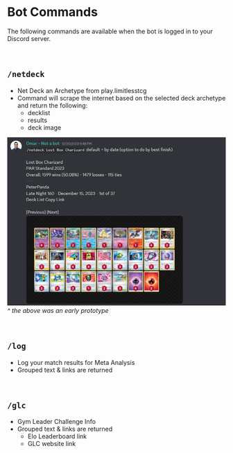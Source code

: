 # Bot Commands

The following commands are available when the bot is logged in to your Discord server.

<br>

## `/netdeck`

-   Net Deck an Archetype from play.limitlesstcg
-   Command will scrape the internet based on the selected deck archetype and return the following:
    -   decklist
    -   results
    -   deck image

![Netdeck screenshot](../assets/Screenshot%202024-03-25%20165732.png)
_^ the above was an early prototype_

<br>

## `/log`

-   Log your match results for Meta Analysis
-   Grouped text & links are returned

<br>

## `/glc`

-   Gym Leader Challenge Info
-   Grouped text & links are returned
    -   Elo Leaderboard link
    -   GLC website link

<br><br>
